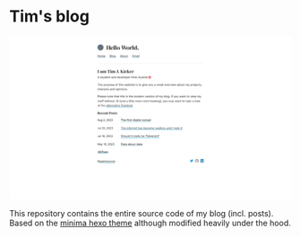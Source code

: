 # Tim's blog

![](screenshot.png)

This repository contains the entire source code of my blog (incl. posts). Based on the [minima hexo theme](https://github.com/adisaktijrs/hexo-theme-minima) although modified heavily under the hood.

